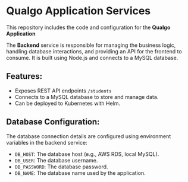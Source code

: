 # Qualgo Application Services

This repository includes the code and configuration for the **Qualgo Application**

The **Backend** service is responsible for managing the business logic, handling database interactions, and providing an API for the frontend to consume. It is built using Node.js and connects to a MySQL database.

## Features:
- Exposes REST API endpoints `/students`
- Connects to a MySQL database to store and manage data.
- Can be deployed to Kubernetes with Helm.

## Database Configuration:
The database connection details are configured using environment variables in the backend service:
- `DB_HOST`: The database host (e.g., AWS RDS, local MySQL).
- `DB_USER`: The database username.
- `DB_PASSWORD`: The database password.
- `DB_NAME`: The database name used by the application.